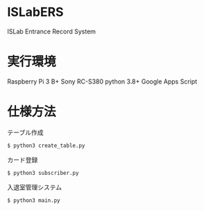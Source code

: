 # ISLabERS
ISLab Entrance Record System

# 実行環境
Raspberry Pi 3 B+
Sony RC-S380
python 3.8+
Google Apps Script

# 仕様方法

テーブル作成
```python
$ python3 create_table.py
```

カード登録
```python
$ python3 subscriber.py
```

入退室管理システム
```python
$ python3 main.py
```